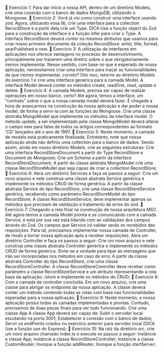 🚀 Exercício 1: Para dar início a nossa API, dentro de um diretório Models, crie uma conexão com o banco de dados MongoDB, utilizando o Mongoose.
🚀 Exercício 2: Você já viu como construir uma interface usando zod. Agora, utilizando essa lib, crie uma interface para a collection RecordStore e a partir dela crie um Type.
DICA Use a função object do Zod para a construção da interface e a função infer para criar o Type.
A interface RecordStore deverá conter os mesmos atributos que usamos para criar nosso primeiro documento da coleção RecordStore: artist, title, format, yearPublished e new.
🚀 Exercício 3: A utilização de interfaces em aplicações nos oferece vantagens no processo de desenvolvimento, principalmente por trazerem uma diretriz sobre o que obrigatoriamente iremos implementar. Nesse sentido, com base no que é esperado de nossa aplicação, necessitamos criar uma interface para traçar as funcionalidades da que iremos implementar, correto?
Dito isso, retorne ao diretório Models do exercício 1 e crie uma interface genérica para a camada Model.
A interface Model deverá conter os métodos create, readOne, read, update e delete.
🚀 Exercício 4: A camada Models, precisa ser capaz de realizar operações em nosso banco, certo? Até agora, temos a interface, um "contrato" sobre o que a nossa camada model deverá fazer. É chegada a hora de avançarmos na construção da nossa aplicação e dar poder a nossa model, de forma a servi-la com as funções do Mongoose. Crie uma classe abstrata MongoModel que implemente os métodos da interface model.
O método update, a ser implementado pela classe MongoModel deverá alterar o campo new para false de todos os artigos correspondentes ao formato 'CD' lançados até o ano de 1997.
🚀 Exercício 5: Neste momento, a camada de modelo está praticamente finalizada. Entretanto, note que nossa aplicação ainda não definiu uma collection para o banco de dados. Sendo assim, ainda em nosso diretório Models, crie as seguintes estruturas:
Crie uma interface RecordStoreDocument a partir do Type RecordStore e Document do Mongoose;
Crie um Schema a partir da interface RecordStoreDocument;
A partir da classe abstrata MongoModel crie uma classe RecordStoreModel que seja capaz de criar a collection RecordStore;
🚀 Exercício 6: Abra um diretório Services e faça os passos a seguir:
Crie um novo arquivo e nele construa uma classe abstrata Service genérica e implemente os métodos CRUD de forma genérica.
A partir da classe abstrata Service do tipo RecordStore, crie uma classe RecordStoreService genérica, recebendo como parâmetro RecordStoreModel do tipo RecordStore;
A classe RecordStoreService, deve implementar apenas os métodos que precisam de validação e tratamento de erros do zod.
🚀 Exercício 7: Chegando a reta final na construção de nossa arquitetura MSC. Até agora temos a camada Model pronta e se comunicando com a camada Service, e esta por sua vez está lidando com as validações dos campos através do Zod. Os campos que Service irá validar serão os recebidos das requisições. Para tal, precisamos implementar nossa camada de Controller, de modo a tornar nossa aplicação apta a receber requisições. Abra um diretório Controller e faça os passos a seguir:
Crie um novo arquivo e nele construa uma classe abstrata Controller genérica e implemente os métodos CRUD de forma genérica. Sinta-se a vontade para tipar as mensagens que irão ser incorporadas nos métodos em caso de erro;
A partir da classe abstrata Controller do tipo RecordStore, crie uma classe RecordStoreController.
A classe RecordStoreController deve receber como parâmetro a classe RecordStoreService e um atributo representando a rota base da aplicação: /store e implemente os métodos de CRUD;
🚀 Exercício 8: Com a camada de controller concluída. Em um novo arquivo, crie uma classe para abrigar os endpoints da nossa aplicação.
A classe deverá conter um método contendo todas as rotas com base nas funcionalidades esperadas para a nossa aplicação;
🚀 Exercício 9: Neste momento, a nossa aplicação possui todas as camadas implementadas e prontas. Contudo, precisamos de duas peças finais para ver tudo funcionando.
Crie uma classe App
A classe App deverá ser capaz de:
Subir o servidor local escutando na porta 3001;
Estabelecer a conexão com o banco de dados;
Servir os endPoints criados no exercício anterior para servidor local (DICA Use a função use do Express);
🚀 Exercício 10: Na raiz da diretório src, crie um novo arquivo chamado index.ts e execute os passos a seguir:
Instâncie a classe App;
Instâncie a classe RecordStoreController;
Instancie a classe CustomRouter;
Invoque a função addRouter;
Invoque a função startServer;